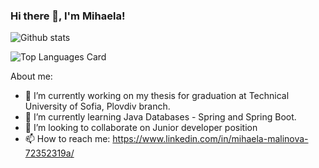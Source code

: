 ### Hi there 👋, I'm Mihaela!

![Github stats](https://github-readme-stats.vercel.app/api?username=mmalinova&theme=midnight-purple&show_icons=true&count_private=true)

![Top Languages Card](https://github-readme-stats.vercel.app/api/top-langs/?username=mmalinova&layout=compact)

About me:

- 🔭 I’m currently working on my thesis for graduation at Technical University of Sofia, Plovdiv branch.
- 🌱 I’m currently learning Java Databases - Spring and Spring Boot.
- 👯 I’m looking to collaborate on Junior developer position
- 📫 How to reach me: https://www.linkedin.com/in/mihaela-malinova-72352319a/
<!--
**mmalinova/mmalinova** is a ✨ _special_ ✨ repository because its `README.md` (this file) appears on your GitHub profile.

- 🤔 I’m looking for help with ...
- 💬 Ask me about ...
- 😄 Pronouns: ...
- ⚡ Fun fact: ...
-->
